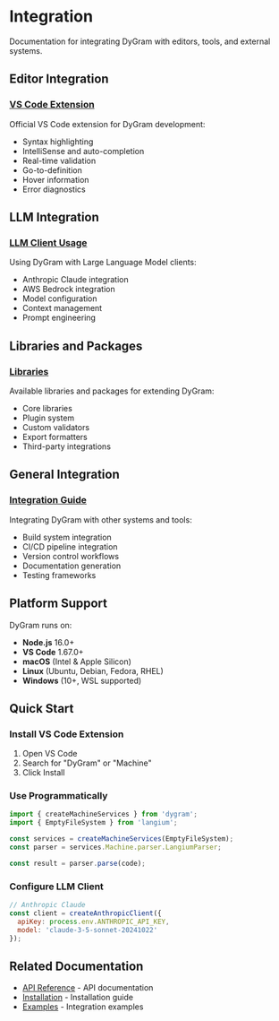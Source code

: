 # Integration

Documentation for integrating DyGram with editors, tools, and external systems.

## Editor Integration

### [VS Code Extension](vscode-extension.md)
Official VS Code extension for DyGram development:
- Syntax highlighting
- IntelliSense and auto-completion
- Real-time validation
- Go-to-definition
- Hover information
- Error diagnostics

## LLM Integration

### [LLM Client Usage](llm-client-usage.md)
Using DyGram with Large Language Model clients:
- Anthropic Claude integration
- AWS Bedrock integration
- Model configuration
- Context management
- Prompt engineering

## Libraries and Packages

### [Libraries](libraries.md)
Available libraries and packages for extending DyGram:
- Core libraries
- Plugin system
- Custom validators
- Export formatters
- Third-party integrations

## General Integration

### [Integration Guide](integration.md)
Integrating DyGram with other systems and tools:
- Build system integration
- CI/CD pipeline integration
- Version control workflows
- Documentation generation
- Testing frameworks

## Platform Support

DyGram runs on:
- **Node.js** 16.0+
- **VS Code** 1.67.0+
- **macOS** (Intel & Apple Silicon)
- **Linux** (Ubuntu, Debian, Fedora, RHEL)
- **Windows** (10+, WSL supported)

## Quick Start

### Install VS Code Extension
1. Open VS Code
2. Search for "DyGram" or "Machine"
3. Click Install

### Use Programmatically
```javascript
import { createMachineServices } from 'dygram';
import { EmptyFileSystem } from 'langium';

const services = createMachineServices(EmptyFileSystem);
const parser = services.Machine.parser.LangiumParser;

const result = parser.parse(code);
```

### Configure LLM Client
```javascript
// Anthropic Claude
const client = createAnthropicClient({
  apiKey: process.env.ANTHROPIC_API_KEY,
  model: 'claude-3-5-sonnet-20241022'
});
```

## Related Documentation

- [API Reference](../reference/README.md) - API documentation
- [Installation](../getting-started/installation.md) - Installation guide
- [Examples](../examples/README.md) - Integration examples
